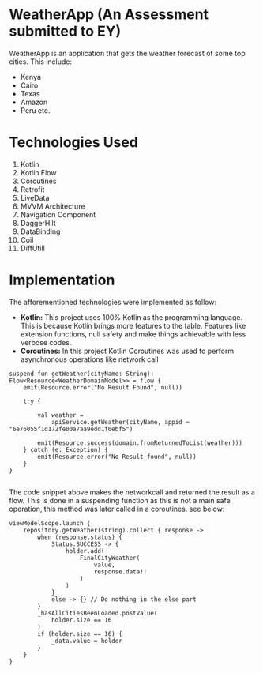 # WeatherApp (An Assessment submitted to EY)
WeatherApp is an application that gets the weather forecast of some top cities. This include:
* Kenya
* Cairo
* Texas
* Amazon
* Peru etc.

# Technologies Used
1. Kotlin
2. Kotlin Flow
3. Coroutines
4. Retrofit
5. LiveData
6. MVVM Architecture
7. Navigation Component
8. DaggerHilt
9. DataBinding
10. Coil
11. DiffUtill

# Implementation
The afforementioned technologies were implemented as follow:
- **Kotlin:** 
This project uses 100% Kotlin as the programming language. This is because Kotlin brings more features to the table. Features like extension functions, null safety and make things achievable with less verbose codes.
- **Coroutines:**
In this project Kotlin Coroutines was used to perform asynchronous operations like network call
```
suspend fun getWeather(cityName: String): Flow<Resource<WeatherDomainModel>> = flow {
    emit(Resource.error("No Result Found", null))

    try {

        val weather =
            apiService.getWeather(cityName, appid = "6e76055f1d172fe00a7aa9edd1f0ebf5")

        emit(Resource.success(domain.fromReturnedToList(weather)))
    } catch (e: Exception) {
        emit(Resource.error("No Result found", null))
    }
}
    
```

The code snippet above makes the networkcall and returned the result as a flow. This is done in a suspending function as this is not a main safe operation, this method was later called in a coroutines. see below: 
```
viewModelScope.launch {
    repository.getWeather(string).collect { response ->
        when (response.status) {
            Status.SUCCESS -> {
                holder.add(
                    FinalCityWeather(
                        value,
                        response.data!!
                    )
                )
            }
            else -> {} // Do nothing in the else part
        }
        _hasAllCitiesBeenLoaded.postValue(
            holder.size == 16
        )
        if (holder.size == 16) {
            _data.value = holder
        }
    }
}
```





